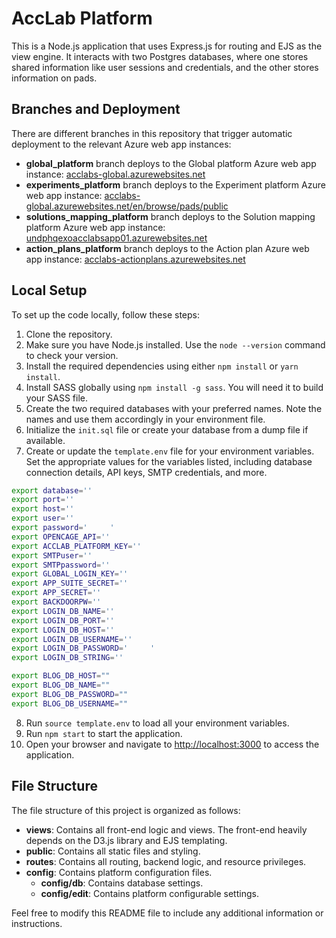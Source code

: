 # AccLab Platform

This is a Node.js application that uses Express.js for routing and EJS as the view engine. It interacts with two Postgres databases, where one stores shared information like user sessions and credentials, and the other stores information on pads.

## Branches and Deployment

There are different branches in this repository that trigger automatic deployment to the relevant Azure web app instances:

- **global_platform** branch deploys to the Global platform Azure web app instance: [acclabs-global.azurewebsites.net](https://acclabs-global.azurewebsites.net/)
- **experiments_platform** branch deploys to the Experiment platform Azure web app instance: [acclabs-global.azurewebsites.net/en/browse/pads/public](https://acclabs-global.azurewebsites.net/en/browse/pads/public)
- **solutions_mapping_platform** branch deploys to the Solution mapping platform Azure web app instance: [undphqexoacclabsapp01.azurewebsites.net](https://undphqexoacclabsapp01.azurewebsites.net/)
- **action_plans_platform** branch deploys to the Action plan Azure web app instance: [acclabs-actionplans.azurewebsites.net](https://acclabs-actionplans.azurewebsites.net/)

## Local Setup

To set up the code locally, follow these steps:

1. Clone the repository.
2. Make sure you have Node.js installed. Use the `node --version` command to check your version.
3. Install the required dependencies using either `npm install` or `yarn install`.
4. Install SASS globally using `npm install -g sass`. You will need it to build your SASS file.
5. Create the two required databases with your preferred names. Note the names and use them accordingly in your environment file.
6. Initialize the `init.sql` file or create your database from a dump file if available.
7. Create or update the `template.env` file for your environment variables. Set the appropriate values for the variables listed, including database connection details, API keys, SMTP credentials, and more.

```bash
export database=''
export port=''
export host=''
export user=''
export password='     '
export OPENCAGE_API=''
export ACCLAB_PLATFORM_KEY=''
export SMTPuser=''
export SMTPpassword=''
export GLOBAL_LOGIN_KEY=''
export APP_SUITE_SECRET=''
export APP_SECRET=''
export BACKDOORPW='' 
export LOGIN_DB_NAME=''
export LOGIN_DB_PORT=''
export LOGIN_DB_HOST=''
export LOGIN_DB_USERNAME=''
export LOGIN_DB_PASSWORD='     '
export LOGIN_DB_STRING=''

export BLOG_DB_HOST=""
export BLOG_DB_NAME=""
export BLOG_DB_PASSWORD=""
export BLOG_DB_USERNAME=""
```


8. Run `source template.env` to load all your environment variables.
9. Run `npm start` to start the application.
10. Open your browser and navigate to [http://localhost:3000](http://localhost:2000) to access the application.

## File Structure

The file structure of this project is organized as follows:

- **views**: Contains all front-end logic and views. The front-end heavily depends on the D3.js library and EJS templating.
- **public**: Contains all static files and styling.
- **routes**: Contains all routing, backend logic, and resource privileges.
- **config**: Contains platform configuration files.
  - **config/db**: Contains database settings.
  - **config/edit**: Contains platform configurable settings.

Feel free to modify this README file to include any additional information or instructions.
